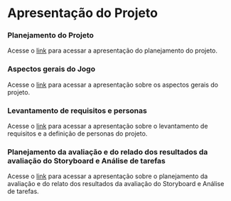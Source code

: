 # Apresentação do Projeto

### Planejamento do Projeto
Acesse o [link](https://youtu.be/YbLiiUS-Abc) para acessar a apresentação do planejamento do projeto.

### Aspectos gerais do Jogo
Acesse o [link](https://youtu.be/9i7x-m5mMdM) para acessar a apresentação sobre os aspectos gerais do projeto.

### Levantamento de requisitos e personas
Acesse o [link](https://youtu.be/lD096Xlalc4) para acessar a apresentação sobre o levantamento de requisitos e a definição de personas do projeto.

### Planejamento da avaliação e do relado dos resultados da avaliação do Storyboard e Análise de tarefas
Acesse o [link](https://youtu.be/mBK7NQULc7s) para acessar a apresentação sobre o planejamento da avaliação e do relato dos resultados da avaliação do Storyboard e Análise de tarefas.
